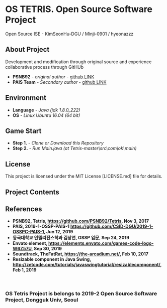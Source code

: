 # OS TETRIS. Open Source Software Project

Open Source ISE - KimSeonHu-DGU / Minji-0901 / hyeonazzz


## About Project

Development and modification through original source
and experience collaborative process through GitHUb

* **PSNB92** - *original author* - [github LINK](https://github.com/PSNB92/Tetris)
* **PAIS Team** - *Secondary author* - [github LINK](https://github.com/CSID-DGU/2019-1-OSSPC-PAIS-1)


## Environment

* **Language** - *Java (jdk 1.8.0_222)*
* **OS** - *Linux Ubuntu 16.04 (64 bit)*

## Game Start

* **Step 1.** - *Clone or Download this Repository*
* **Step 2.** - *Run Main.java (at Tetris-master\src\com\ok\main)*


## License

This project is licensed under the MIT License
[LICENSE.md] file for details.

## Project Contents



## References

* **PSNB92, Tetris, https://github.com/PSNB92/Tetris, Nov 3, 2017**
* **PAIS, 2019-1-OSSP-PAIS-1 https://github.com/CSID-DGU/2019-1-OSSPC-PAIS-1, Jun 12, 2019**
* **동국대학교 인텔리전스학과 김상연, OSSP 입문, Sep 24, 2019**
* **Envato element, https://elements.envato.com/games-code-logo-W6Z57U, Sep 30, 2019**
* **Soundtrack, TheFatRat, https://the-arcadium.net/, Feb 10, 2017**
* **Resizable component in Java Swing, http://zetcode.com/tutorials/javaswingtutorial/resizablecomponent/, Feb 1, 2019**


　
　
### OS Tetris Project is belongs to 2019-2 Open Source Software Project, Dongguk Univ, Seoul





